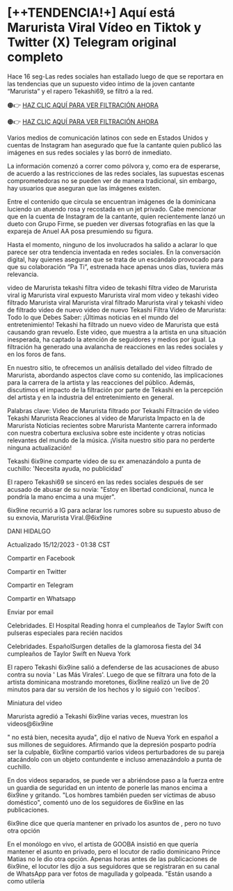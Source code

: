 # [++TENDENCIA!+] Aquí está Marurista Viral Vídeo en Tiktok y Twitter (X) Telegram original completo

Hace 16 seg-Las redes sociales han estallado luego de que se reportara en las tendencias que un supuesto video íntimo de la joven cantante  “Marurista” y el rapero Tekashi69, se filtró a la red.

🟠👉 [HAZ CLIC AQUÍ PARA VER FILTRACIÓN AHORA](https://dcerinews.today/uncategorized/donde-ver-marurista-video-viral-filtrado/)

🟠👉 [HAZ CLIC AQUÍ PARA VER FILTRACIÓN AHORA](https://dcerinews.today/uncategorized/donde-ver-marurista-video-viral-filtrado/)

Varios medios de comunicación latinos con sede en Estados Unidos y cuentas de Instagram han asegurado que fue la cantante quien publicó las imágenes en sus redes sociales y las borró de inmediato.


La información comenzó a correr como pólvora y, como era de esperarse, de acuerdo a las restricciones de las redes sociales, las supuestas escenas comprometedoras no se pueden ver de manera tradicional, sin embargo, hay usuarios que aseguran que las imágenes existen.


Entre el contenido que circula se encuentran imágenes de la dominicana luciendo un atuendo rosa y recostada en un jet privado. Cabe mencionar que en la cuenta de Instagram de la cantante, quien recientemente lanzó un dueto con Grupo Firme, se pueden ver diversas fotografías en las que la expareja de Anuel AA posa presumiendo su figura.


Hasta el momento, ninguno de los involucrados ha salido a aclarar lo que parece ser otra tendencia inventada en redes sociales. En la conversación digital, hay quienes aseguran que se trata de un escándalo provocado para que su colaboración “Pa Ti”, estrenada hace apenas unos días, tuviera más relevancia.


video de Marurista tekashi filtra video de  tekashi filtra video de   Marurista viral ig  Marurista viral expuesto  Marurista viral mom video  y tekashi video filtrado  Marurista viral  Marurista viral filtrado  Marurista viral y tekashi video de  filtrado video de  nuevo video de  nuevo Tekashi Filtra Video de  Marurista: Todo lo que Debes Saber: ¡Últimas noticias en el mundo del entretenimiento! Tekashi ha filtrado un nuevo video de  Marurista que está causando gran revuelo. Este video, que muestra a la artista en una situación inesperada, ha captado la atención de seguidores y medios por igual. La filtración ha generado una avalancha de reacciones en las redes sociales y en los foros de fans.


En nuestro sitio, te ofrecemos un análisis detallado del video filtrado de  Marurista, abordando aspectos clave como su contenido, las implicaciones para la carrera de la artista y las reacciones del público. Además, discutimos el impacto de la filtración por parte de Tekashi en la percepción del artista y en la industria del entretenimiento en general.


Palabras clave: Video de  Marurista filtrado por Tekashi Filtración de video Tekashi  Marurista Reacciones al video de  Marurista Impacto en la de  Marurista Noticias recientes sobre  Marurista Mantente carrera informado con nuestra cobertura exclusiva sobre este incidente y otras noticias relevantes del mundo de la música. ¡Visita nuestro sitio para no perderte ninguna actualización!


Tekashi 6ix9ine comparte video de su ex  amenazándolo a punta de cuchillo: 'Necesita ayuda, no publicidad'

El rapero Tekashi69 se sinceró en las redes sociales después de ser acusado de abusar de su novia: "Estoy en libertad condicional, nunca le pondría la mano encima a una mujer".


6ix9ine recurrió a IG para aclarar los rumores sobre su supuesto abuso de su exnovia,  Marurista Viral.@6ix9ine

DANI HIDALGO

Actualizado 15/12/2023 - 01:38 CST

Compartir en Facebook

Compartir en Twitter

Compartir en Telegram

Compartir en Whatsapp

Enviar por email

Celebridades. El Hospital Reading honra el cumpleaños de Taylor Swift con pulseras especiales para recién nacidos

Celebridades. EspañolSurgen detalles de la glamorosa fiesta del 34 cumpleaños de Taylor Swift en Nueva York

El rapero Tekashi 6ix9ine salió a defenderse de las acusaciones de abuso contra su novia ' Las Más Virales'. Luego de que se filtrara una foto de la artista dominicana mostrando moretones, 6ix9ine realizó un live de 20 minutos para dar su versión de los hechos y lo siguió con 'recibos'.


Miniatura del video

Marurista agredió a Tekashi 6ix9ine varias veces, muestran los videos@6ix9ine

" no está bien, necesita ayuda", dijo el nativo de Nueva York en español a sus millones de seguidores. Afirmando que la depresión posparto podría ser la culpable, 6ix9ine compartió varios videos perturbadores de su pareja atacándolo con un objeto contundente e incluso amenazándolo a punta de cuchillo.


En dos videos separados, se puede ver a  abriéndose paso a la fuerza entre un guardia de seguridad en un intento de ponerle las manos encima a 6ix9ine y gritando. "Los hombres también pueden ser víctimas de abuso doméstico", comentó uno de los seguidores de 6ix9ine en las publicaciones.


6ix9ine dice que quería mantener en privado los asuntos de , pero no tuvo otra opción

En el monólogo en vivo, el artista de GOOBA insistió en que quería mantener el asunto en privado, pero el locutor de radio dominicano Prince Matias no le dio otra opción. Apenas horas antes de las publicaciones de 6ix9ine, el locutor les dijo a sus seguidores que se registraran en su canal de WhatsApp para ver fotos de  magullada y golpeada. "Están usando a  como utilería
